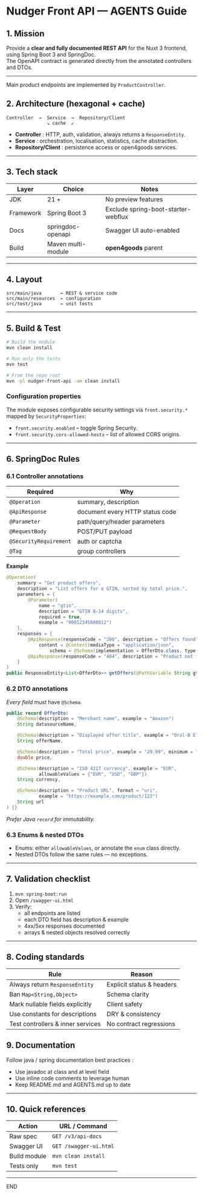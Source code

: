 # Nudger Front API — AGENTS Guide

## 1. Mission
Provide a **clear and fully documented REST API** for the Nuxt 3 frontend, using Spring Boot 3 and SpringDoc.  
The OpenAPI contract is generated directly from the annotated controllers and DTOs.

---
Main product endpoints are implemented by `ProductController`.

## 2. Architecture (hexagonal + cache)
~~~text
Controller  →  Service  →  Repository/Client
               ↘ cache  ↙
~~~
- **Controller** : HTTP, auth, validation, always returns a `ResponseEntity`.  
- **Service** : orchestration, localisation, statistics, cache abstraction.  
- **Repository/Client** : persistence access or open4goods services.

---

## 3. Tech stack

| Layer     | Choice              | Notes                                   |
|-----------|---------------------|-----------------------------------------|
| JDK       | 21 +                | No preview features                     |
| Framework | Spring Boot 3       | Exclude spring-boot-starter-webflux     |
| Docs      | springdoc-openapi   | Swagger UI auto-enabled                 |
| Build     | Maven multi-module  | **open4goods** parent                   |

---

## 4. Layout
~~~text
src/main/java       ← REST & service code
src/main/resources  ← configuration
src/test/java       ← unit tests
~~~

---

## 5. Build & Test
~~~bash
# Build the module
mvn clean install

# Run only the tests
mvn test

# From the repo root
mvn -pl nudger-front-api -am clean install
~~~

### Configuration properties

The module exposes configurable security settings via
`front.security.*` mapped by `SecurityProperties`:

- `front.security.enabled` – toggle Spring Security.
- `front.security.cors-allowed-hosts` – list of allowed CORS origins.

---

## 6. SpringDoc Rules

### 6.1 Controller annotations

| Required               | Why                                 |
|------------------------|-------------------------------------|
| `@Operation`           | summary, description                |
| `@ApiResponse`         | document every HTTP status code     |
| `@Parameter`           | path/query/header parameters        |
| `@RequestBody`         | POST/PUT payload                    |
| `@SecurityRequirement` | auth or captcha                     |
| `@Tag`                 | group controllers                   |

**Example**
~~~java
@Operation(
    summary = "Get product offers",
    description = "List offers for a GTIN, sorted by total price.",
    parameters = {
        @Parameter(
            name = "gtin",
            description = "GTIN 8–14 digits",
            required = true,
            example = "00012345600012")
    },
    responses = {
        @ApiResponse(responseCode = "200", description = "Offers found",
            content = @Content(mediaType = "application/json",
                schema = @Schema(implementation = OfferDto.class, type = "array"))),
        @ApiResponse(responseCode = "404", description = "Product not found")
    }
)
public ResponseEntity<List<OfferDto>> getOffers(@PathVariable String gtin) { … }
~~~

### 6.2 DTO annotations  
*Every field* must have `@Schema`.

~~~java
public record OfferDto(
    @Schema(description = "Merchant name", example = "Amazon")
    String datasourceName,

    @Schema(description = "Displayed offer title", example = "Oral-B Electric Toothbrush")
    String offerName,

    @Schema(description = "Total price", example = "29.99", minimum = "0")
    double price,

    @Schema(description = "ISO 4217 currency", example = "EUR",
            allowableValues = {"EUR", "USD", "GBP"})
    String currency,

    @Schema(description = "Product URL", format = "uri",
            example = "https://example.com/product/123")
    String url
) {}
~~~
*Prefer Java `record` for immutability.*

### 6.3 Enums & nested DTOs
- Enums: either `allowableValues`, or annotate the `enum` class directly.  
- Nested DTOs follow the same rules — no exceptions.

---

## 7. Validation checklist
1. `mvn spring-boot:run`  
2. Open `/swagger-ui.html`  
3. Verify:  
   - all endpoints are listed  
   - each DTO field has description & example  
   - 4xx/5xx responses documented  
   - arrays & nested objects resolved correctly  

---

## 8. Coding standards

| Rule                               | Reason                          |
|------------------------------------|---------------------------------|
| Always return `ResponseEntity`     | Explicit status & headers       |
| Ban `Map<String,Object>`           | Schema clarity                  |
| Mark nullable fields explicitly    | Client safety                   |
| Use constants for descriptions     | DRY & consistency               |
| Test controllers & inner services  | No contract regressions         |



## 9. Documentation

Follow java / spring documentation best practices :
* Use javadoc at class and at level field
* Use inline code comments to leverage human 
* Keep README.md and AGENTS.md up to date

---

## 10. Quick references

| Action          | URL / Command        |
|-----------------|----------------------|
| Raw spec        | `GET /v3/api-docs`   |
| Swagger UI      | `GET /swagger-ui.html` |
| Build module    | `mvn clean install`  |
| Tests only      | `mvn test`           |

---
END
